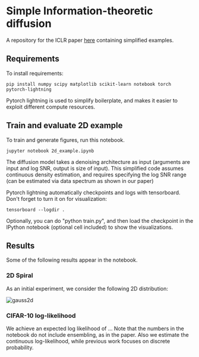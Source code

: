 # Simple Information-theoretic diffusion

A repository for the ICLR paper 
[here](https://openreview.net/forum?id=UvmDCdSPDOW)
containing simplified examples. 


## Requirements

To install requirements:

```setup
pip install numpy scipy matplotlib scikit-learn notebook torch pytorch-lightning
```
Pytorch lightning is used to simplify boilerplate, 
and makes it easier to exploit different compute resources. 


## Train and evaluate 2D example

To train and generate figures, run this notebook. 

```train
jupyter notebook 2d_example.ipynb
```

The diffusion model takes a denoising architecture as input (arguments are input and log SNR, output is size of input).
This simplified code assumes continuous density estimation, and requires specifying the log SNR range 
(can be estimated via data spectrum as shown in our paper)

Pytorch lightning automatically checkpoints and logs with tensorboard. Don't forget to turn it on for visualization:  
```log
tensorboard --logdir .
```
Optionally, you can do "python train.py", 
and then load the checkpoint in the IPython notebook (optional cell included) to show the visualizations.

## Results

Some of the following results appear in the notebook. 

### 2D Spiral

As an initial experiment, we consider the following 2D distribution:

![gauss2d](./Figs/samples.png)

### CIFAR-10 log-likelihood

We achieve an expected log likelihood of ... 
Note that the numbers in the notebook do not include ensembling, as in the paper. 
Also we estimate the continuous log-likelihood, while previous work focuses on discrete probability. 
